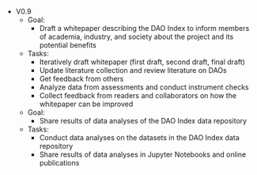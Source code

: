 - V0.9
	- Goal:
		- Draft a whitepaper describing the DAO Index to inform members of academia, industry, and society about the project and its potential benefits
	- Tasks:
		- Iteratively draft whitepaper (first draft, second draft, final draft)
		- Update literature collection and review literature on DAOs
		- Get feedback from others
		- Analyze data from assessments and conduct instrument checks
		- Collect feedback from readers and collaborators on how the whitepaper can be improved
	- Goal:
		- Share results of data analyses of the DAO Index data repository
	- Tasks:
		- Conduct data analyses on the datasets in the DAO Index data repository
		- Share results of data analyses in Jupyter Notebooks and online publications 

